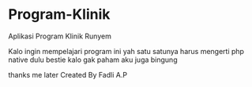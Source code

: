 # Program-Klinik

Aplikasi Program Klinik Runyem

Kalo ingin mempelajari program ini yah satu satunya harus mengerti php native dulu bestie kalo gak paham aku juga bingung

thanks me later
Created By Fadli A.P
